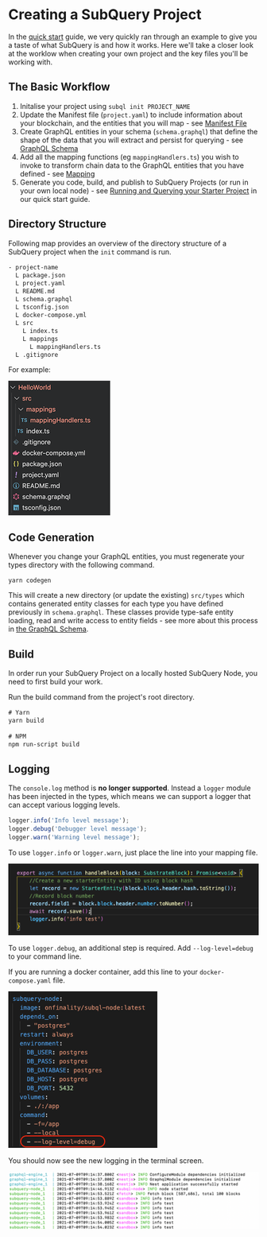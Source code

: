 # Creating a SubQuery Project

In the [quick start](/quickstart/quickstart.md) guide, we very quickly ran through an example to give you a taste of what SubQuery is and how it works. Here we'll take a closer look at the worklow when creating your own project and the key files you'll be working with.

## The Basic Workflow

1. Initalise your project using `subql init PROJECT_NAME`
2. Update the Manifest file (`project.yaml`) to include information about your blockchain, and the entities that you will map - see [Manifest File](/create/manifest)
3. Create GraphQL entities in your schema (`schema.graphql`) that define the shape of the data that you will extract and persist for querying - see [GraphQL Schema](/create/graphql)
4. Add all the mapping functions (eg `mappingHandlers.ts`) you wish to invoke to transform chain data to the GraphQL entities that you have defined - see [Mapping](/create/mapping)
5. Generate you code, build, and publish to SubQuery Projects (or run in your own local node) - see [Running and Querying your Starter Project](/quickstart/quickstart.md#running-and-querying-your-starter-project) in our quick start guide.

## Directory Structure

Following map provides an overview of the directory structure of a SubQuery project when the `init` command is run.

```
- project-name
  L package.json
  L project.yaml
  L README.md
  L schema.graphql
  L tsconfig.json
  L docker-compose.yml
  L src
    L index.ts
    L mappings
      L mappingHandlers.ts
  L .gitignore
```

For example:

![SubQuery diretory structure](../../assets/subQuery_directory_stucture.png)

## Code Generation

Whenever you change your GraphQL entities, you must regenerate your types directory with the following command.

```
yarn codegen
```

This will create a new directory (or update the existing) `src/types` which contains generated entity classes for each type you have defined previously in `schema.graphql`. These classes provide type-safe entity loading, read and write access to entity fields - see more about this process in [the GraphQL Schema](/create/graphql).

## Build

In order run your SubQuery Project on a locally hosted SubQuery Node, you need to first build your work.

Run the build command from the project's root directory.

```shell
# Yarn
yarn build

# NPM
npm run-script build
```

## Logging

The `console.log` method is **no longer supported**. Instead a `logger` module has been injected in the types, which means we can support a logger that can accept various logging levels.

```typescript
logger.info('Info level message');
logger.debug('Debugger level message');
logger.warn('Warning level message');
```

To use `logger.info` or `logger.warn`, just place the line into your mapping file.

![logging.info](../../assets/logging_info.png)

To use `logger.debug`, an additional step is required. Add `--log-level=debug` to your command line.

If you are running a docker container, add this line to your `docker-compose.yaml` file.

![logging.debug](../../assets/logging_debug.png)

You should now see the new logging in the terminal screen.

![logging.debug](../../assets/subquery_logging.png)
